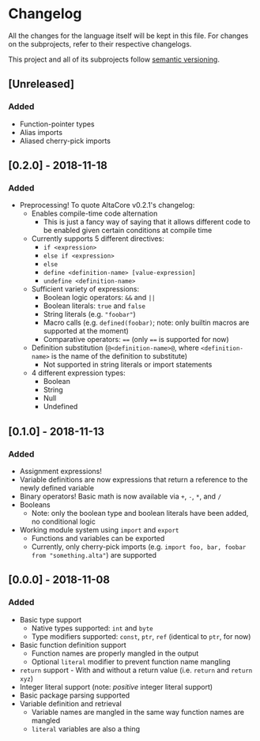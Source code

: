 # Changelog
All the changes for the language itself will be kept in this file. For changes on the subprojects, refer to their respective changelogs.

This project and all of its subprojects follow [semantic versioning](https://semver.org).

## [Unreleased]
### Added
  * Function-pointer types
  * Alias imports
  * Aliased cherry-pick imports

## [0.2.0] - 2018-11-18
### Added
  * Preprocessing! To quote AltaCore v0.2.1's changelog:
    * Enables compile-time code alternation
      * This is just a fancy way of saying that it allows different code to be enabled given certain conditions at compile time
    * Currently supports 5 different directives:
      * `if <expression>`
      * `else if <expression>`
      * `else`
      * `define <definition-name> [value-expression]`
      * `undefine <definition-name>`
    * Sufficient variety of expressions:
      * Boolean logic operators: `&&` and `||`
      * Boolean literals: `true` and `false`
      * String literals (e.g. `"foobar"`)
      * Macro calls (e.g. `defined(foobar)`; note: only builtin macros are supported at the moment)
      * Comparative operators: `==`  (only `==` is supported for now)
    * Definition substitution (`@<definition-name>@`, where `<definition-name>` is the name of the definition to substitute)
      * Not supported in string literals or import statements
    * 4 different expression types:
      * Boolean
      * String
      * Null
      * Undefined

## [0.1.0] - 2018-11-13
### Added
  * Assignment expressions!
  * Variable definitions are now expressions that return a reference to the newly defined variable
  * Binary operators! Basic math is now available via `+`, `-`, `*`, and `/`
  * Booleans
    * Note: only the boolean type and boolean literals have been added, no conditional logic
  * Working module system using `import` and `export`
    * Functions and variables can be exported
    * Currently, only cherry-pick imports (e.g. `import foo, bar, foobar from "something.alta"`) are supported

## [0.0.0] - 2018-11-08
### Added
  * Basic type support
    * Native types supported: `int` and `byte`
    * Type modifiers supported: `const`, `ptr`, `ref` (identical to `ptr`, for now)
  * Basic function definition support
    * Function names are properly mangled in the output
    * Optional `literal` modifier to prevent function name mangling
  * `return` support - With and without a return value (i.e. `return` and `return xyz`)
  * Integer literal support (note: *positive* integer literal support)
  * Basic package parsing supported
  * Variable definition and retrieval
    * Variable names are mangled in the same way function names are mangled
    * `literal` variables are also a thing
